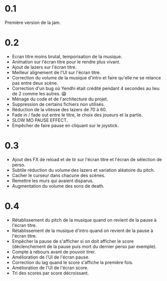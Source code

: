 # 0.1

Première version de la jam.

# 0.2

* Ecran titre moins brutal, temporisation de la musique.
* Animation sur l'écran titre pour le rendre plus vivant.
* Ajout de lazers sur l'écran titre.
* Meilleur alignement de l'UI sur l'écran titre.
* Correction du volume de la musique d'intro et faire qu'elle ne se relance pas entre deux scène.
* Correction d'un bug où Yendhi était crédité pendant 4 secondes au lieu de 2 comme les autres. 😱
* Ménage du code et de l'architecture du projet.
* Suppression de certains fichiers non utilisés.
* Réduction de la vitesse des lazers de 70 à 60.
* Fade in / fade out entre le titre, le choix des joueurs et la partie.
* SLOW MO PAUSE EFFECT.
* Empêcher de faire pause en cliquant sur le joystick.

# 0.3

* Ajout des FX de reload et de tir sur l'écran titre et l'écran de sélection de perso.
* Subtile réduction du volume des lazers et variation aléatoire du pitch.
* Cacher le curseur dans chacune des scènes.
* Remettre les murs qui avaient disparus.
* Augmentation du volume des sons de death.

# 0.4

* Rétablissement du pitch de la musique quand on revient de la pause à l'écran titre.
* Rétablissement de la musique d'intro quand on revient de la pause à l'écran titre.
* Empêcher la pause de s'afficher si on doit afficher le score (déclenchement de la pause puis mort du dernier perso par exemple).
* Compte à rebours avant de pouvoir tirer.
* Amélioration de l'UI de l'écran pause.
* Correction du lag quand le score s'affiche la première fois.
* Amélioration de l'UI de l'écran score.
* Tri des scores par score décroissant.
